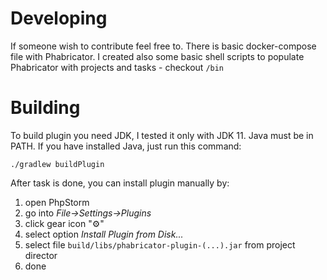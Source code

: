 # Developing
If someone wish to contribute feel free to. There is basic docker-compose file with Phabricator. I created also some
basic shell scripts to populate Phabricator with projects and tasks - checkout `/bin`

# Building 
To build plugin you need JDK, I tested it only with JDK 11. Java must be in PATH.
If you have installed Java, just run this command:
```
./gradlew buildPlugin
```

After task is done, you can install plugin manually by:
 1. open PhpStorm
 2. go into _File->Settings->Plugins_
 3. click gear icon "⚙️" 
 4. select option _Install Plugin from Disk..._
 5. select file `build/libs/phabricator-plugin-(...).jar` from project director
 6. done